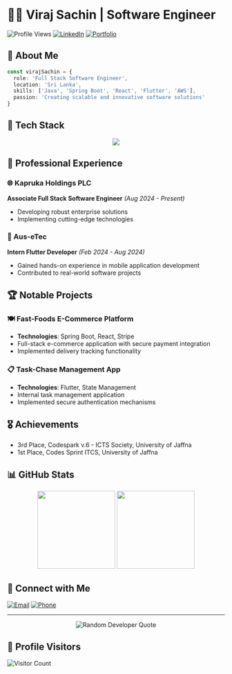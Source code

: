# 👨‍💻 Viraj Sachin | Software Engineer

![Profile Views](https://komarev.com/ghpvc/?username=virajsachin&style=flat-square)
[![LinkedIn](https://img.shields.io/badge/LinkedIn-blue?style=flat-square&logo=linkedin)](https://www.linkedin.com/in/virajsachin)
[![Portfolio](https://img.shields.io/badge/Portfolio-Website-green?style=flat-square)](https://virajsachin.dev)

## 🌟 About Me

```typescript
const virajSachin = {
  role: 'Full Stack Software Engineer',
  location: 'Sri Lanka',
  skills: ['Java', 'Spring Boot', 'React', 'Flutter', 'AWS'],
  passion: 'Creating scalable and innovative software solutions'
}
```

## 🚀 Tech Stack

<div align="center">
  <img src="https://skillicons.dev/icons?i=java,spring,react,flutter,docker,kubernetes,mysql,mongodb,github" />
</div>

## 💼 Professional Experience

### 🌐 Kapruka Holdings PLC
**Associate Full Stack Software Engineer** *(Aug 2024 - Present)*
- Developing robust enterprise solutions
- Implementing cutting-edge technologies

### 🚀 Aus-eTec
**Intern Flutter Developer** *(Feb 2024 - Aug 2024)*
- Gained hands-on experience in mobile application development
- Contributed to real-world software projects

## 🏆 Notable Projects

### 🍽️ Fast-Foods E-Commerce Platform
- **Technologies**: Spring Boot, React, Stripe
- Full-stack e-commerce application with secure payment integration
- Implemented delivery tracking functionality

### 📋 Task-Chase Management App
- **Technologies**: Flutter, State Management
- Internal task management application
- Implemented secure authentication mechanisms

## 🎖️ Achievements

- 3rd Place, Codespark v.6 - ICTS Society, University of Jaffna
- 1st Place, Codes Sprint ITCS, University of Jaffna

## 📊 GitHub Stats

<div align="center">
  <img height="180em" src="https://github-readme-stats.vercel.app/api?username=virajsachin&show_icons=true&theme=radical&include_all_commits=true&count_private=true"/>
  <img height="180em" src="https://github-readme-stats.vercel.app/api/top-langs/?username=virajsachin&layout=compact&langs_count=7&theme=radical"/>
</div>

## 🤝 Connect with Me

[![Email](https://img.shields.io/badge/Email-virajsachin.dev@gmail.com-red?style=flat-square&logo=gmail)](mailto:virajsachin.dev@gmail.com)
[![Phone](https://img.shields.io/badge/Phone-0765496113-blue?style=flat-square&logo=phone)](tel:0765496113)

---

<div align="center">
  <img src="https://quotes-github-readme.vercel.app/api?type=horizontal&theme=radical" alt="Random Developer Quote"/>
</div>

## 🌈 Profile Visitors

![Visitor Count](https://profile-counter.glitch.me/virajsachin/count.svg)
